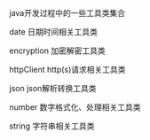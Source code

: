  java开发过程中的一些工具类集合
 
date 日期时间相关工具类

encryption 加密解密工具类

httpClient  http(s)请求相关工具类

json    json解析转换工具类

number   数字格式化、处理相关工具类

string  字符串相关工具类
      
      
 